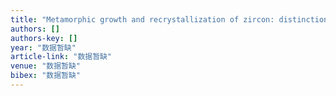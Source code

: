 ```yaml
---
title: "Metamorphic growth and recrystallization of zircon: distinction by simultaneous in-situ analyses of trace elements, U–Th–Pb and Lu–Hf isotopes in zircons from eclogite-facies …"
authors: []
authors-key: []
year: "数据暂缺"
article-link: "数据暂缺"
venue: "数据暂缺"
bibex: "数据暂缺"
---
```

